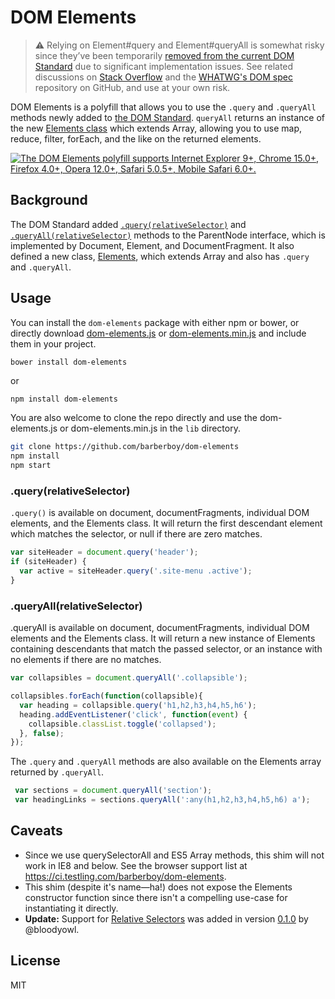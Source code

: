 DOM Elements
=============

> ⚠️ Relying on Element#query and Element#queryAll is somewhat risky since they’ve been 
  temporarily [removed from the current DOM Standard] due to significant implementation issues.
  See related discussions on [Stack Overflow] and the [WHATWG's DOM spec] repository on GitHub, 
  and use at your own risk.
  
  
[Removed from the current DOM Standard]: https://github.com/whatwg/dom/commit/10b6cf1ba02806220d5461a3bdb7939728b73635#commitcomment-16881028
[Stack Overflow]: https://stackoverflow.com/questions/23269785/whats-the-difference-between-queryall-and-queryselectorall/38245620#38245620
[WHATWG's DOM spec]: https://github.com/whatwg/dom/issues/39#issuecomment-231056316

DOM Elements is a polyfill that allows you to use the `.query` and `.queryAll`
methods newly added to [the DOM Standard]. `queryAll` returns an instance of the
new [Elements class] which extends Array, allowing you to use map, reduce,
filter, forEach, and the like on the returned elements.

[Elements class]: http://dom.spec.whatwg.org/#collections:-elements
[the DOM Standard]: http://dom.spec.whatwg.org

[![The DOM Elements polyfill supports Internet Explorer 9+, Chrome 15.0+, Firefox 4.0+, Opera 12.0+, Safari 5.0.5+, Mobile Safari 6.0+.](https://ci.testling.com/barberboy/dom-elements.png)](https://ci.testling.com/barberboy/dom-elements)

Background
----------

The DOM Standard added [`.query(relativeSelector)`][query] and [`.queryAll(relativeSelector)`][queryAll]
methods to the ParentNode interface, which is implemented by  Document, Element, and 
DocumentFragment. It also defined a new class, [Elements], which extends Array and also
has `.query` and `.queryAll`.

[Elements]: http://dom.spec.whatwg.org/#collections:-elements
[query]: http://dom.spec.whatwg.org/#dom-parentnode-query
[queryAll]: http://dom.spec.whatwg.org/#dom-parentnode-queryall

Usage
-----

You can install the `dom-elements` package with either npm or bower, or directly
download [dom-elements.js] or [dom-elements.min.js] and include them in your
project.

```sh
bower install dom-elements
```

or

```
npm install dom-elements
```

[dom-elements.js]: https://raw.githubusercontent.com/barberboy/dom-elements/0.1.0/lib/dom-elements.js
[dom-elements.min.js]: https://raw.githubusercontent.com/barberboy/dom-elements/0.1.0/lib/dom-elements.min.js

You are also welcome to clone the repo directly and use the dom-elements.js or
dom-elements.min.js in the `lib` directory.

```sh
git clone https://github.com/barberboy/dom-elements
npm install
npm start
```

### .query(relativeSelector)

`.query()` is available on document, documentFragments, individual DOM elements,
and the Elements class. It will return the first descendant element which
matches the selector, or null if there are zero matches.

```javascript
var siteHeader = document.query('header');
if (siteHeader) {
  var active = siteHeader.query('.site-menu .active');
}
```

### .queryAll(relativeSelector)

.queryAll is available on document, documentFragments, individual DOM elements
and the Elements class. It will return a new instance of Elements containing
descendants that match the passed selector, or an instance with no elements if
there are no matches.

```javascript
var collapsibles = document.queryAll('.collapsible');

collapsibles.forEach(function(collapsible){
  var heading = collapsible.query('h1,h2,h3,h4,h5,h6');
  heading.addEventListener('click', function(event) {
    collapsible.classList.toggle('collapsed');
  }, false);
});
```

The `.query` and `.queryAll` methods are also available on the Elements array returned by `.queryAll`.

```javascript
 var sections = document.queryAll('section');
 var headingLinks = sections.queryAll(':any(h1,h2,h3,h4,h5,h6) a');
```

Caveats
-------

* Since we use querySelectorAll and ES5 Array methods, this shim will not work
  in IE8 and below. See the browser support list at
  <https://ci.testling.com/barberboy/dom-elements>.
* This shim (despite it's name—ha!) does not expose the Elements constructor
  function since there isn't a compelling use-case for instantiating it
  directly.
* **Update:** Support for [Relative Selectors] was added in version
  [0.1.0][issue #2] by @bloodyowl.

[Relative Selectors]: http://dev.w3.org/csswg/selectors/#relative
[issue #2]: https://github.com/barberboy/dom-elements/issues/2

License
-------
MIT
